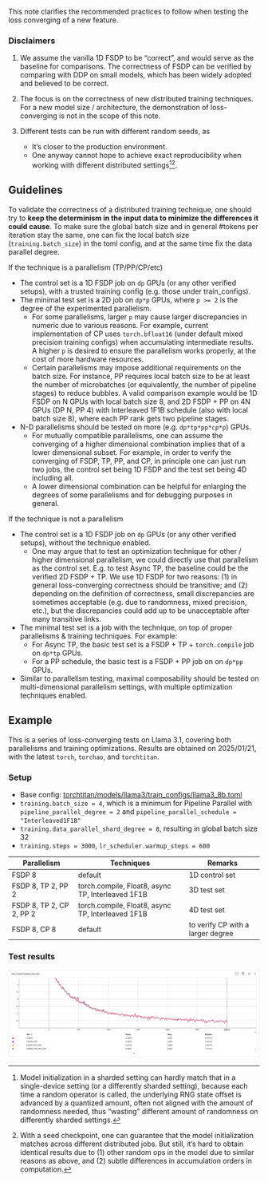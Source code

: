This note clarifies the recommended practices to follow when testing the loss converging of a new feature.

### Disclaimers
1. We assume the vanilla 1D FSDP to be “correct”, and would serve as the baseline for comparisons. The correctness of FSDP can be verified by comparing with DDP on small models, which has been widely adopted and believed to be correct.

2. The focus is on the correctness of new distributed training techniques. For a new model size / architecture, the demonstration of loss-converging is not in the scope of this note.

3. Different tests can be run with different random seeds, as
    - It’s closer to the production environment.
    - One anyway cannot hope to achieve exact reproducibility when working with different distributed settings[^1][^2].


## Guidelines

To validate the correctness of a distributed training technique, one should try to **keep the determinism in the input data to minimize the differences it could cause**. To make sure the global batch size and in general #tokens per iteration stay the same, one can fix the local batch size (`training.batch_size`) in the toml config, and at the same time fix the data parallel degree.

If the technique is a parallelism (TP/PP/CP/etc)
- The control set is a 1D FSDP job on `dp` GPUs (or any other verified setups), with a trusted training config (e.g. those under train_configs).
- The minimal test set is a 2D job on `dp*p` GPUs, where `p >= 2` is the degree of the experimented parallelism.
  - For some parallelisms, larger `p` may cause larger discrepancies in numeric due to various reasons. For example, current implementation of CP uses `torch.bfloat16` (under default mixed precision training configs) when accumulating intermediate results. A higher `p` is desired to ensure the parallelism works properly, at the cost of more hardware resources.
  - Certain parallelisms may impose additional requirements on the batch size. For instance, PP requires local batch size to be at least the number of microbatches (or equivalently, the number of pipeline stages) to reduce bubbles. A valid comparison example would be 1D FSDP on N GPUs with local batch size 8, and 2D FSDP + PP on 4N GPUs (DP N, PP 4) with Interleaved 1F1B schedule (also with local batch size 8), where each PP rank gets two pipeline stages.
- N-D parallelisms should be tested on more (e.g. `dp*tp*pp*cp*p`) GPUs.
  - For mutually compatible parallelisms, one can assume the converging of a higher dimensional combination implies that of a lower dimensional subset. For example, in order to verify the converging of FSDP, TP, PP, and CP, in principle one can just run two jobs, the control set being 1D FSDP and the test set being 4D including all.
  - A lower dimensional combination can be helpful for enlarging the degrees of some parallelisms and for debugging purposes in general.


If the technique is not a parallelism
- The control set is a 1D FSDP job on `dp` GPUs (or any other verified setups), without the technique enabled.
  - One may argue that to test an optimization technique for other / higher dimensional parallelism, we could directly use that parallelism as the control set. E.g. to test Async TP, the baseline could be the verified 2D FSDP + TP. We use 1D FSDP for two reasons: (1) in general loss-converging correctness should be transitive; and (2) depending on the definition of correctness, small discrepancies are sometimes acceptable (e.g. due to randomness, mixed precision, etc.), but the discrepancies could add up to be unacceptable after many transitive links.
- The minimal test set is a job with the technique, on top of proper parallelisms & training techniques. For example:
  - For Async TP, the basic test set is a FSDP + TP + `torch.compile` job on `dp*tp` GPUs.
  - For a PP schedule, the basic test is a FSDP + PP job on on `dp*pp` GPUs.
- Similar to parallelism testing, maximal composability should be tested on multi-dimensional parallelism settings, with multiple optimization techniques enabled.


## Example

This is a series of loss-converging tests on Llama 3.1, covering both parallelisms and training optimizations.
Results are obtained on 2025/01/21, with the latest `torch`, `torchao`, and `torchtitan`.

### Setup
- Base config: [torchtitan/models/llama3/train_configs/llama3_8b.toml](../torchtitan/models/llama3/train_configs/llama3_8b.toml)
- `training.batch_size = 4`, which is a minimum for Pipeline Parallel with `pipeline_parallel_degree = 2` and `pipeline_parallel_schedule = "Interleaved1F1B"`
- `training.data_parallel_shard_degree = 8`, resulting in global batch size 32
- `training.steps = 3000`, `lr_scheduler.warmup_steps = 600`

| Parallelism              | Techniques                                        | Remarks                           |
| ------------------------ | ------------------------------------------------- | --------------------------------- |
| FSDP 8                   | default                                           | 1D control set                    |
| FSDP 8, TP 2, PP 2       | torch.compile, Float8, async TP, Interleaved 1F1B | 3D test set                       |
| FSDP 8, TP 2, CP 2, PP 2 | torch.compile, Float8, async TP, Interleaved 1F1B | 4D test set                       |
| FSDP 8, CP 8             | default                                           | to verify CP with a larger degree |

### Test results
![image](../assets/images/loss_curves.png)


[^1]: Model initialization in a sharded setting can hardly match that in a single-device setting (or a differently sharded setting), because each time a random operator is called, the underlying RNG state offset is advanced by a quantized amount, often not aligned with the amount of randomness needed, thus “wasting” different amount of randomness on differently sharded settings.

[^2]: With a seed checkpoint, one can guarantee that the model initialization matches across different distributed jobs. But still, it’s hard to obtain identical results due to (1) other random ops in the model due to similar reasons as above, and (2) subtle differences in accumulation orders in computation.
